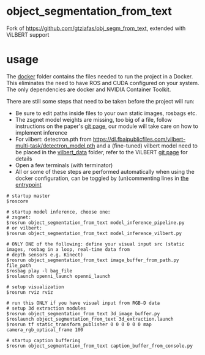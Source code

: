 # object_segmentation_from_text
Fork of https://github.com/gtziafas/obj_segm_from_text, extended with ViLBERT support

# usage
The [docker](docker) folder contains the files needed to run the project in a Docker.
This eliminates the need to have ROS and CUDA configured on your system. The only dependencies
are docker and NVIDIA Container Toolkit.

There are still some steps that need to be taken before the project will run:
- Be sure to edit paths inside files to your own static images, rosbags etc.
- The zsgnet model weights are missing, too big of a file, follow instructions on the paper's [git page](https://github.com/TheShadow29/zsgnet-pytorch), our module will take care on how to implement inference
- For vilbert: detectron.pth from https://dl.fbaipublicfiles.com/vilbert-multi-task/detectron_model.pth and
a (fine-tuned) vilbert model need to be placed in the [vilbert_data](ros/vilbert_data) folder, refer to the ViLBERT 
[git page](https://github.com/facebookresearch/vilbert-multi-task) for details
- Open a few terminals (with terminator)
- All or some of these steps are performed automatically when using the docker configuration, can be toggled by 
(un)commenting lines in [the entrypoint](docker/entrypoint/entrypoint.sh)
```
# startup master
$roscore

# startup model inference, choose one:
# zsgnet:
$rosrun object_segmentation_from_text model_inference_pipeline.py
# or vilbert:
$rosrun object_segmentation_from_text model_inference_vilbert.py

# ONLY ONE of the following: define your visual input src (static images, rosbag in a loop, real-time data from
# depth sensors e.g. Kinect)
$rosrun object_segmentation_from_text image_buffer_from_path.py file_path  
$rosbag play -l bag_file 
$roslaunch openni_launch openni_launch

# setup visualization
$rosrun rviz rviz 

# run this ONLY if you have visual input from RGB-D data
# setup 3d extraction modules
$rosrun object_segmentation_from_text 3d_image_buffer.py 
$roslaunch object_segmentation_from_text 3d_extraction.launch
$rosrun tf static_transform_publisher 0 0 0 0 0 0 map camera_rgb_optical_frame 100

# startup caption buffering
$rosrun object_segmentation_from_text caption_buffer_from_console.py
 ```